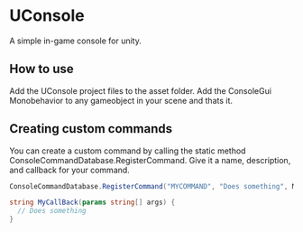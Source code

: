 # UConsole

A simple in-game console for unity.

## How to use

Add the UConsole project files to the asset folder. Add the ConsoleGui Monobehavior to any gameobject in your scene and thats it.

## Creating custom commands
You can create a custom command by calling the static method ConsoleCommandDatabase.RegisterCommand. Give it a name, description, and callback for your command.
```cs
ConsoleCommandDatabase.RegisterCommand("MYCOMMAND", "Does something", MyCallBack);

string MyCallBack(params string[] args) {
  // Does something
}
```
